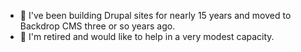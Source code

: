- 👋 I've been building Drupal sites for nearly 15 years and moved to Backdrop CMS three or so years ago. 
- 👋 I'm retired and would like to help in a very modest capacity.

<!---
rtola-wpc/rtola-wpc is a ✨ special ✨ repository because its `README.md` (this file) appears on your GitHub profile.
You can click the Preview link to take a look at your changes.
--->

